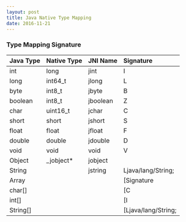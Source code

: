 ```yaml
---
layout: post
title: Java Native Type Mapping
date: 2016-11-21
---
```


### Type Mapping Signature

|Java Type|Native Type|JNI Name|Signature            |
|:--------|:----------|:-------|:--------------------|
|int      |long       |jint    |I                    |
|long     |int64_t    |jlong   |L                    |
|byte     |int8_t     |jbyte   |B                    |
|boolean  |int8_t     |jboolean|Z                    |
|char     |uint16_t   |jchar   |C                    |
|short    |short      |jshort  |S                    |
|float    |float      |jfloat  |F                    |
|double   |double     |jdouble |D                    |
|void     |void       |void    |V                    |
|Object   |_jobject*  |jobject |                     |
|String   |           |jstring |Ljava/lang/String;   |
|Array    |           |        |[Signature           |
|char[]   |           |        |[C                   |
|int[]    |           |        |[I                   |
|String[] |           |        |[Ljava/lang/String;  |